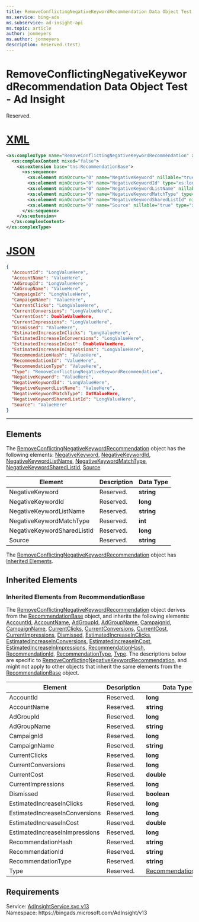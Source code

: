 ```yaml
---
title: RemoveConflictingNegativeKeywordRecommendation Data Object Test - Ad Insight
ms.service: bing-ads
ms.subservice: ad-insight-api
ms.topic: article
author: jonmeyers
ms.author: jonmeyers
description: Reserved.(test)
---
```

# RemoveConflictingNegativeKeywordRecommendation Data Object Test - Ad Insight
Reserved.

# [XML](#tab/xml)

```xml
<xs:complexType name="RemoveConflictingNegativeKeywordRecommendation" xmlns:xs="http://www.w3.org/2001/XMLSchema">
  <xs:complexContent mixed="false">
    <xs:extension base="tns:RecommendationBase">
      <xs:sequence>
        <xs:element minOccurs="0" name="NegativeKeyword" nillable="true" type="xs:string" />
        <xs:element minOccurs="0" name="NegativeKeywordId" type="xs:long" />
        <xs:element minOccurs="0" name="NegativeKeywordListName" nillable="true" type="xs:string" />
        <xs:element minOccurs="0" name="NegativeKeywordMatchType" type="xs:int" />
        <xs:element minOccurs="0" name="NegativeKeywordSharedListId" nillable="true" type="xs:long" />
        <xs:element minOccurs="0" name="Source" nillable="true" type="xs:string" />
      </xs:sequence>
    </xs:extension>
  </xs:complexContent>
</xs:complexType>
```

# [JSON](#tab/json)

```json
{
  "AccountId": "LongValueHere",
  "AccountName": "ValueHere",
  "AdGroupId": "LongValueHere",
  "AdGroupName": "ValueHere",
  "CampaignId": "LongValueHere",
  "CampaignName": "ValueHere",
  "CurrentClicks": "LongValueHere",
  "CurrentConversions": "LongValueHere",
  "CurrentCost": DoubleValueHere,
  "CurrentImpressions": "LongValueHere",
  "Dismissed": "ValueHere",
  "EstimatedIncreaseInClicks": "LongValueHere",
  "EstimatedIncreaseInConversions": "LongValueHere",
  "EstimatedIncreaseInCost": DoubleValueHere,
  "EstimatedIncreaseInImpressions": "LongValueHere",
  "RecommendationHash": "ValueHere",
  "RecommendationId": "ValueHere",
  "RecommendationType": "ValueHere",
  "Type": "RemoveConflictingNegativeKeywordRecommendation",
  "NegativeKeyword": "ValueHere",
  "NegativeKeywordId": "LongValueHere",
  "NegativeKeywordListName": "ValueHere",
  "NegativeKeywordMatchType": IntValueHere,
  "NegativeKeywordSharedListId": "LongValueHere",
  "Source": "ValueHere"
}
```

-----

## <a name="elements"></a>Elements

The [RemoveConflictingNegativeKeywordRecommendation](removeconflictingnegativekeywordrecommendation.md) object has the following elements: [NegativeKeyword](#negativekeyword), [NegativeKeywordId](#negativekeywordid), [NegativeKeywordListName](#negativekeywordlistname), [NegativeKeywordMatchType](#negativekeywordmatchtype), [NegativeKeywordSharedListId](#negativekeywordsharedlistid), [Source](#source).

|Element|Description|Data Type|
|-----------|---------------|-------------|
|<a name="negativekeyword"></a>NegativeKeyword|Reserved.|**string**|
|<a name="negativekeywordid"></a>NegativeKeywordId|Reserved.|**long**|
|<a name="negativekeywordlistname"></a>NegativeKeywordListName|Reserved.|**string**|
|<a name="negativekeywordmatchtype"></a>NegativeKeywordMatchType|Reserved.|**int**|
|<a name="negativekeywordsharedlistid"></a>NegativeKeywordSharedListId|Reserved.|**long**|
|<a name="source"></a>Source|Reserved.|**string**|

The [RemoveConflictingNegativeKeywordRecommendation](removeconflictingnegativekeywordrecommendation.md) object has [Inherited Elements](#inheritedelements).

## <a name="inheritedelements"></a>Inherited Elements

### <a name="inheritedelementsrecommendationbase"></a>Inherited Elements from RecommendationBase
The [RemoveConflictingNegativeKeywordRecommendation](removeconflictingnegativekeywordrecommendation.md) object derives from the [RecommendationBase](recommendationbase.md) object, and inherits the following elements: [AccountId](#accountid), [AccountName](#accountname), [AdGroupId](#adgroupid), [AdGroupName](#adgroupname), [CampaignId](#campaignid), [CampaignName](#campaignname), [CurrentClicks](#currentclicks), [CurrentConversions](#currentconversions), [CurrentCost](#currentcost), [CurrentImpressions](#currentimpressions), [Dismissed](#dismissed), [EstimatedIncreaseInClicks](#estimatedincreaseinclicks), [EstimatedIncreaseInConversions](#estimatedincreaseinconversions), [EstimatedIncreaseInCost](#estimatedincreaseincost), [EstimatedIncreaseInImpressions](#estimatedincreaseinimpressions), [RecommendationHash](#recommendationhash), [RecommendationId](#recommendationid), [RecommendationType](#recommendationtype), [Type](#type). The descriptions below are specific to [RemoveConflictingNegativeKeywordRecommendation](removeconflictingnegativekeywordrecommendation.md), and might not apply to other objects that inherit the same elements from the [RecommendationBase](recommendationbase.md) object.  

|Element|Description|Data Type|
|-----------|---------------|-------------|
|<a name="accountid"></a>AccountId|Reserved.|**long**|
|<a name="accountname"></a>AccountName|Reserved.|**string**|
|<a name="adgroupid"></a>AdGroupId|Reserved.|**long**|
|<a name="adgroupname"></a>AdGroupName|Reserved.|**string**|
|<a name="campaignid"></a>CampaignId|Reserved.|**long**|
|<a name="campaignname"></a>CampaignName|Reserved.|**string**|
|<a name="currentclicks"></a>CurrentClicks|Reserved.|**long**|
|<a name="currentconversions"></a>CurrentConversions|Reserved.|**long**|
|<a name="currentcost"></a>CurrentCost|Reserved.|**double**|
|<a name="currentimpressions"></a>CurrentImpressions|Reserved.|**long**|
|<a name="dismissed"></a>Dismissed|Reserved.|**boolean**|
|<a name="estimatedincreaseinclicks"></a>EstimatedIncreaseInClicks|Reserved.|**long**|
|<a name="estimatedincreaseinconversions"></a>EstimatedIncreaseInConversions|Reserved.|**long**|
|<a name="estimatedincreaseincost"></a>EstimatedIncreaseInCost|Reserved.|**double**|
|<a name="estimatedincreaseinimpressions"></a>EstimatedIncreaseInImpressions|Reserved.|**long**|
|<a name="recommendationhash"></a>RecommendationHash|Reserved.|**string**|
|<a name="recommendationid"></a>RecommendationId|Reserved.|**string**|
|<a name="recommendationtype"></a>RecommendationType|Reserved.|**string**|
|<a name="type"></a>Type|Reserved.|[RecommendationType](recommendationtype.md)|

## Requirements
Service: [AdInsightService.svc v13](https://adinsight.api.bingads.microsoft.com/Api/Advertiser/AdInsight/v13/AdInsightService.svc)  
Namespace: https\://bingads.microsoft.com/AdInsight/v13  


